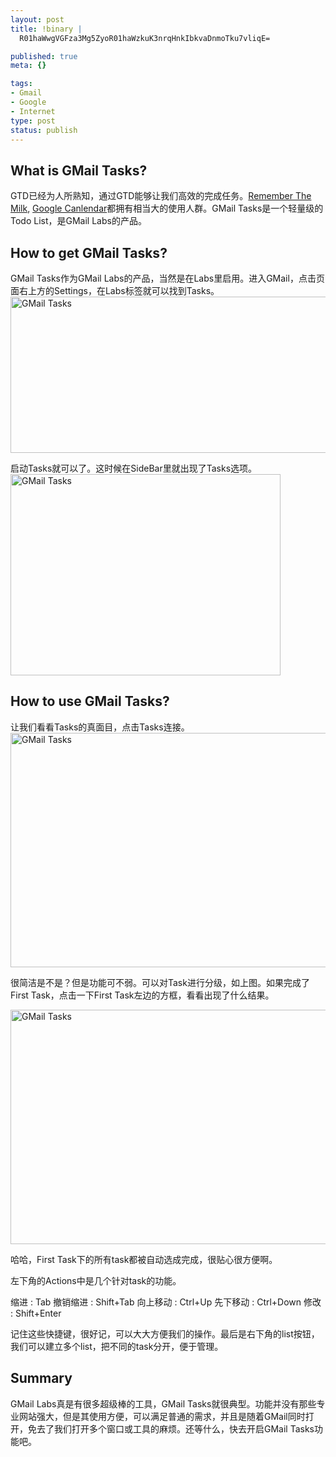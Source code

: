```yaml
--- 
layout: post
title: !binary |
  R01haWwgVGFza3Mg5ZyoR01haWzkuK3nrqHnkIbkvaDnmoTku7vliqE=

published: true
meta: {}

tags: 
- Gmail
- Google
- Internet
type: post
status: publish
---
```

<h2>What is GMail Tasks?</h2>
GTD已经为人所熟知，通过GTD能够让我们高效的完成任务。<a href="http://www.rememberthemilk.com/" target="_blank">Remember The Milk</a>, <a href="https://www.google.com/calendar" target="_blank">Google Canlendar</a>都拥有相当大的使用人群。GMail Tasks是一个轻量级的Todo List，是GMail Labs的产品。

<h2>How to get GMail Tasks?</h2>
GMail Tasks作为GMail Labs的产品，当然是在Labs里启用。进入GMail，点击页面右上方的Settings，在Labs标签就可以找到Tasks。
<a href="http://farm4.static.flickr.com/3542/3438182852_436c9c143c_o.png"><img class="aligncenter" src="http://farm4.static.flickr.com/3542/3438182852_436c9c143c_o.png" alt="GMail Tasks" width="634" height="250" /></a>

启动Tasks就可以了。这时候在SideBar里就出现了Tasks选项。
<a href="http://farm4.static.flickr.com/3660/3438183672_c7debb188a_o.png"><img class="aligncenter" src="http://farm4.static.flickr.com/3660/3438183672_c7debb188a_o.png" alt="GMail Tasks" width="432" height="322" /></a>

<h2>How to use GMail Tasks?</h2>
让我们看看Tasks的真面目，点击Tasks连接。
<a href="http://farm4.static.flickr.com/3372/3438184910_8cd12b916d_o.png"><img class="aligncenter" src="http://farm4.static.flickr.com/3372/3438184910_8cd12b916d_o.png" alt="GMail Tasks" width="700" height="375" /></a>

很简洁是不是？但是功能可不弱。可以对Task进行分级，如上图。如果完成了First Task，点击一下First Task左边的方框，看看出现了什么结果。

<a href="http://farm4.static.flickr.com/3414/3437374727_6c82850820_o.png"><img class="alignnone" src="http://farm4.static.flickr.com/3414/3437374727_6c82850820_o.png" alt="GMail Tasks" width="700" height="375" /></a>

哈哈，First Task下的所有task都被自动选成完成，很贴心很方便啊。

左下角的Actions中是几个针对task的功能。

缩进 : Tab
撤销缩进 : Shift+Tab
向上移动 : Ctrl+Up
先下移动 : Ctrl+Down
修改 : Shift+Enter

记住这些快捷键，很好记，可以大大方便我们的操作。最后是右下角的list按钮，我们可以建立多个list，把不同的task分开，便于管理。
<h2>Summary</h2>
GMail Labs真是有很多超级棒的工具，GMail Tasks就很典型。功能并没有那些专业网站强大，但是其使用方便，可以满足普通的需求，并且是随着GMail同时打开，免去了我们打开多个窗口或工具的麻烦。还等什么，快去开启GMail Tasks功能吧。
